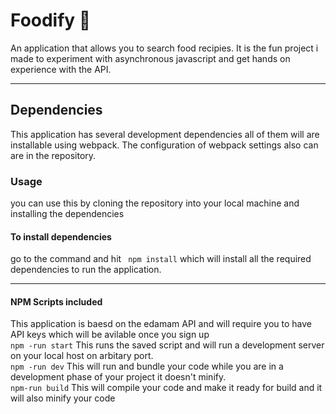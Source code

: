 # Foodify 🍔
An application that allows you to search food recipies. It is the fun project i made to experiment with asynchronous javascript and get hands on experience with the API.
___
## Dependencies
This application has several development dependencies all of them will are installable using webpack. The configuration of webpack settings also can are in the repository.

### Usage
you can use this by cloning the repository into your local machine and installing the dependencies
#### To install dependencies
go to the command and hit ``` npm install``` which will install all the required dependencies to run the application.
___

#### NPM Scripts included
This application is baesd on the edamam API and will require you to have API keys which will be avilable once you sign up<br>
```npm -run start``` This runs the saved script and will run a development server on your local host on arbitary port.<br>
```npm -run dev``` This will run and bundle your code while you are in a development phase of your project it doesn't minify.<br>
```npm-run build``` This will compile your code and make it ready for build and it will also minify your code<br>
